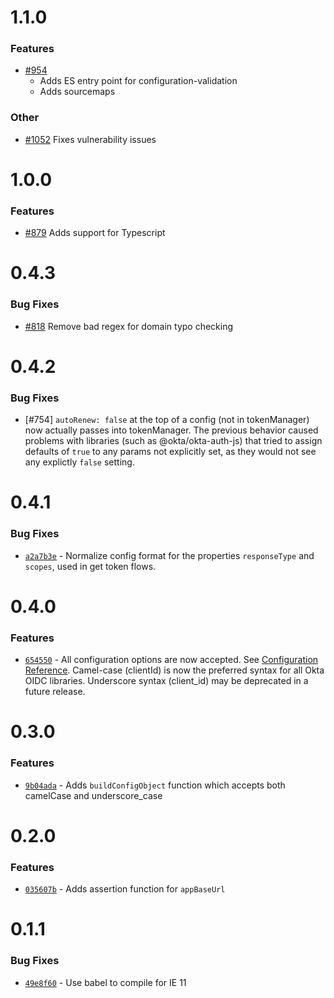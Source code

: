 # 1.1.0

### Features

- [#954](https://github.com/okta/okta-oidc-js/pull/954)
  - Adds ES entry point for configuration-validation
  - Adds sourcemaps

### Other

- [#1052](https://github.com/okta/okta-oidc-js/pull/1052) Fixes vulnerability issues

# 1.0.0

### Features

- [#879](https://github.com/okta/okta-oidc-js/pull/879) Adds support for Typescript

# 0.4.3

### Bug Fixes

- [#818](https://github.com/okta/okta-oidc-js/pull/818) Remove bad regex for domain typo checking

# 0.4.2

### Bug Fixes

- [#754] `autoRenew: false` at the top of a config (not in tokenManager) now actually passes into tokenManager.  The previous behavior caused problems with libraries (such as @okta/okta-auth-js) that tried to assign defaults of `true` to any params not explicitly set, as they would not see any explictly `false` setting.  

# 0.4.1

### Bug Fixes

- [`a2a7b3e`](https://github.com/okta/okta-oidc-js/commit/a2a7b3e695d40e29d473be89e90340fbf5c4c56b) - Normalize config format for the properties `responseType` and `scopes`, used in get token flows.

# 0.4.0

### Features

 - [`654550`](https://github.com/okta/okta-oidc-js/commit/6545506921cbe6e8f15076e45e908f285a6e2f1e) - All configuration options are now accepted. See [Configuration Reference](https://github.com/okta/okta-auth-js#configuration-reference). Camel-case (clientId) is now the preferred syntax for all Okta OIDC libraries. Underscore syntax (client_id) may be deprecated in a future release.

# 0.3.0

### Features

- [`9b04ada`](https://github.com/okta/okta-oidc-js/commit/9b04ada6a01c9d9aca391abf0de3e5ecc9811e64) - Adds `buildConfigObject` function which accepts both camelCase and underscore_case

# 0.2.0

### Features

- [`035607b`](https://github.com/okta/okta-oidc-js/commit/035607bfee231e9a6fef8a43cec172fb75a59839) - Adds assertion function for `appBaseUrl`

# 0.1.1

### Bug Fixes

- [`49e8f60`](https://github.com/okta/okta-oidc-js/commit/49e8f60993cf4f57c33d5ddf8f2e48311caf8cc8) - Use babel to compile for IE 11
